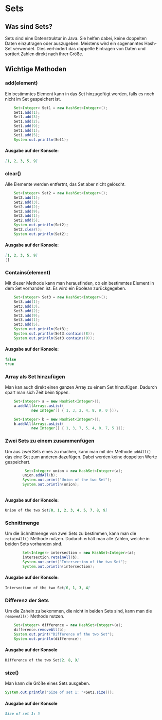 # Sets
## Was sind Sets?
Sets sind eine Datenstruktur in Java. Sie helfen dabei, keine doppelten Daten einzutragen oder auszugeben.
Meistens wird ein sogenanntes Hash-Set verwendet. Dies verhindert das doppelte Eintragen von Daten und sortiert Zahlen direkt nach ihrer Größe.

## Wichtige Methoden
### add(element)
Ein bestimmtes Element kann in das Set hinzugefügt werden, falls es noch nicht im Set gespeichert ist.
```java
    Set<Integer> Set1 = new HashSet<Integer>();
    Set1.add(1);
    Set1.add(3);
    Set1.add(2);
    Set1.add(9);
    Set1.add(1);
    Set1.add(5);
    System.out.println(Set1);
```
#### Ausgabe auf der Konsole:
```markdown
[1, 2, 3, 5, 9]
```
### clear()
Alle Elemente werden entfertnt, das Set aber nicht gelöscht.
```java
    Set<Integer> Set2 = new HashSet<Integer>();
    Set2.add(1);
    Set2.add(3);
    Set2.add(2);
    Set2.add(9);
    Set2.add(1);
    Set2.add(5);
    System.out.println(Set2);
    Set2.clear();
    System.out.println(Set2);
```
#### Ausgabe auf der Konsole:
```markdown
[1, 2, 3, 5, 9]
[]
```

### Contains(element)
Mit dieser Methode kann man herausfinden, ob ein bestimmtes Element in dem Set vorhanden ist. Es wird ein Boolean zurückgegeben.
```java
    Set<Integer> Set3 = new HashSet<Integer>();
    Set3.add(1);
    Set3.add(3);
    Set3.add(2);
    Set3.add(9);
    Set3.add(1);
    Set3.add(5);
    System.out.println(Set3);
    System.out.println(Set3.contains(8));
    System.out.println(Set3.contains(9));
```
#### Ausgabe auf der Konsole: 
```java
false
true
```

### Array als Set hinzufügen
Man kan auch direkt einen ganzen Array zu einem Set hinzufügen. Dadurch spart man sich Zeit beim tippen.
```java
    Set<Integer> a = new HashSet<Integer>();
    a.addAll(Arrays.asList(
            new Integer[] { 1, 3, 2, 4, 8, 9, 0 }));

    Set<Integer> b = new HashSet<Integer>();
    b.addAll(Arrays.asList(
            new Integer[] { 1, 3, 7, 5, 4, 0, 7, 5 }));

```
### Zwei Sets zu einem zusammenfügen
Um aus zwei Sets eines zu machen, kann man mit der Methode `addAll()` das eine Set zum anderen dazufügen. Dabei werden keine doppelten Werte gespeichert. 
```java
         Set<Integer> union = new HashSet<Integer>(a);
        union.addAll(b);
        System.out.print("Union of the two Set");
        System.out.println(union); 
        
```
#### Ausgabe auf der Konsole: 
```markdown
Union of the two Set[0, 1, 2, 3, 4, 5, 7, 8, 9]
```

### Schnittmenge
Um die Schnittmenge von zwei Sets zu bestimmen, kann man die `retainAll()` Methode nutzen. Dadurch erhält man alle Zahlen, welche in beiden Sets vorhanden sind. 
```java
        Set<Integer> intersection = new HashSet<Integer>(a);
        intersection.retainAll(b);
        System.out.print("Intersection of the two Set");
        System.out.println(intersection);
```
#### Ausgabe auf der Konsole:
```markdown
Intersection of the two Set[0, 1, 3, 4]
```
### Differenz der Sets
Um die Zaheln zu bekommen, die nicht in beiden Sets sind, kann man die `removeAll()` Methode nutzen.
```java
    Set<Integer> difference = new HashSet<Integer>(a);
    difference.removeAll(b);
    System.out.print("Difference of the two Set");
    System.out.println(difference);
```
#### Ausgabe auf der Konsole
```markdown
Difference of the two Set[2, 8, 9]
```
### size()
Man kann die Größe eines Sets ausgeben.
```java
System.out.println("Size of set 1: "+Set1.size());
```
#### Ausgabe auf der Konsole
```markdown
Size of set 1: 5
```

